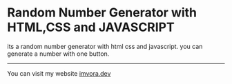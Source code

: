# Random Number Generator with HTML,CSS and JAVASCRIPT

its a random number generator with html css and javascript. you can generate a number with one button.

----

You can visit my website [imvora.dev](https://www.imvora.dev)